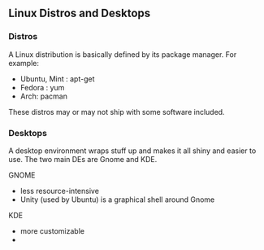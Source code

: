 ## Linux Distros and Desktops

### Distros

A Linux distribution is basically defined by its package manager. For example:  
- Ubuntu, Mint : apt-get
- Fedora : yum
- Arch: pacman  

These distros may or may not ship with some software included.

### Desktops

A desktop environment wraps stuff up and makes it all shiny and easier to use. The two main DEs are Gnome and KDE.

GNOME  
- less resource-intensive
- Unity (used by Ubuntu) is a graphical shell around Gnome

KDE  
- more customizable
- 

